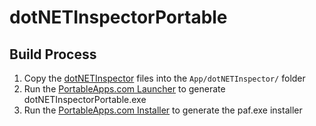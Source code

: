 # dotNETInspectorPortable

## Build Process
1. Copy the [dotNETInspector](http://firedancer-software.com/software/dotnetinspector/) files into the `App/dotNETInspector/` folder
2. Run the [PortableApps.com Launcher](http://portableapps.com/apps/development/portableapps.com_launcher) to generate dotNETInspectorPortable.exe
3. Run the [PortableApps.com Installer](http://portableapps.com/apps/development/portableapps.com_installer) to generate the paf.exe installer
